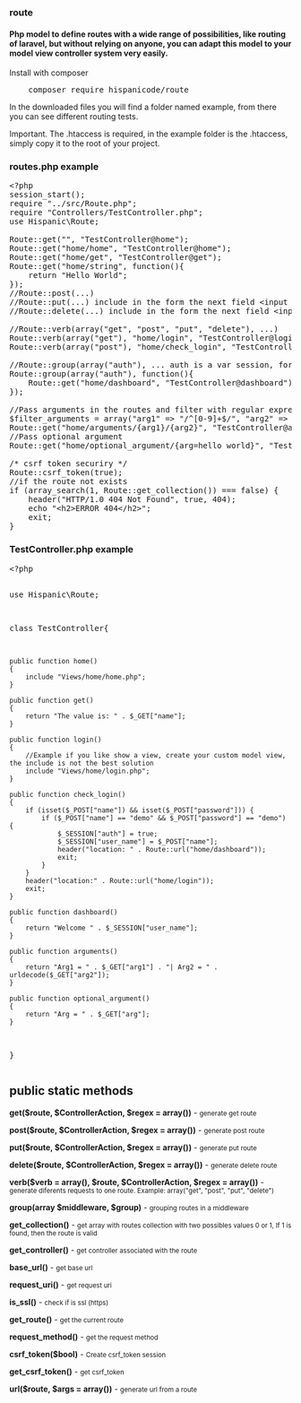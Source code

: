 <h3>route</h3>
<h4>Php model to define routes with a wide range of possibilities, like routing of laravel, but without relying on anyone, you can adapt this model to your model view controller system very easily.</h4>

<p>Install with composer</p>
<pre>
	composer require hispanicode/route
</pre>

<p>In the downloaded files you will find a folder named example, from there you can see different routing tests.</p>
<p>Important. The .htaccess is required, in the example folder is the .htaccess, simply copy it to the root of your project.</p>

<h3>routes.php example</h3>

<pre>
&lt;?php 
session_start();
require "../src/Route.php";
require "Controllers/TestController.php";
use Hispanic\Route;

Route::get("", "TestController@home");
Route::get("home/home", "TestController@home");
Route::get("home/get", "TestController@get");
Route::get("home/string", function(){
	return "Hello World";
});
//Route::post(...)
//Route::put(...) include in the form the next field &lt;input type="hidden" name="_method" value="put" /&gt;
//Route::delete(...) include in the form the next field &lt;input type="hidden" name="_method" value="delete" /&gt;

//Route::verb(array("get", "post", "put", "delete"), ...)
Route::verb(array("get"), "home/login", "TestController@login");
Route::verb(array("post"), "home/check_login", "TestController@check_login");

//Route::group(array("auth"), ... auth is a var session, for example: $_SESSION["auth"] = true, if the sessions exists these routes are availables
Route::group(array("auth"), function(){
	Route::get("home/dashboard", "TestController@dashboard");
});

//Pass arguments in the routes and filter with regular expressions
$filter_arguments = array("arg1" =&gt; "/^[0-9]+$/", "arg2" =&gt; "/^[a-z\s]+$/i");
Route::get("home/arguments/{arg1}/{arg2}", "TestController@arguments", $filter_arguments);
//Pass optional argument
Route::get("home/optional_argument/{arg=hello world}", "TestController@optional_argument");

/* csrf token securiry */
Route::csrf_token(true);
//if the route not exists
if (array_search(1, Route::get_collection()) === false) {
	header("HTTP/1.0 404 Not Found", true, 404);
	echo "&lt;h2&gt;ERROR 404&lt;/h2&gt;";
	exit;
}
</pre>

<h3>TestController.php example</h3>
<pre>
&lt;?php

use Hispanic\Route;

class TestController{
	
	public function home()
	{
		include "Views/home/home.php";
	}
	
	public function get()
	{
		return "The value is: " . $_GET["name"];
	}
	
	public function login()
	{
		//Example if you like show a view, create your custom model view, the include is not the best solution
		include "Views/home/login.php";
	}
	
	public function check_login()
	{
		if (isset($_POST["name"]) && isset($_POST["password"])) {
			if ($_POST["name"] == "demo" && $_POST["password"] == "demo") {
				$_SESSION["auth"] = true;
				$_SESSION["user_name"] = $_POST["name"];
				header("location: " . Route::url("home/dashboard"));
				exit;
			}
		}
		header("location:" . Route::url("home/login"));
		exit;
	}
	
	public function dashboard()
	{
		return "Welcome " . $_SESSION["user_name"];
	}
	
	public function arguments()
	{
		return "Arg1 = " . $_GET["arg1"] . "| Arg2 = " . urldecode($_GET["arg2"]);
	}
	
	public function optional_argument()
	{
		return "Arg = " . $_GET["arg"];
	}
	
}
</pre>

<h2>public static methods</h2>
<p><strong>get($route, $ControllerAction, $regex = array())</strong> - <small>generate get route</small></p>
<p><strong>post($route, $ControllerAction, $regex = array())</strong> - <small>generate post route</small></p>
<p><strong>put($route, $ControllerAction, $regex = array())</strong> - <small>generate put route</small></p>
<p><strong>delete($route, $ControllerAction, $regex = array())</strong> - <small>generate delete route</small></p>
<p><strong>verb($verb = array(), $route, $ControllerAction, $regex = array())</strong> - <small>generate diferents requests to one route. Example: array("get", "post", "put", "delete")</small></p>
<p><strong>group(array $middleware, $group)</strong> - <small>grouping routes in a middleware</small></p>
<p><strong>get_collection()</strong> - <small>get array with routes collection with two possibles values 0 or 1, If 1 is found, then the route is valid</small></p>
<p><strong>get_controller()</strong> - <small>get controller associated with the route</small></p>
<p><strong>base_url()</strong> - <small>get base url</small></p>
<p><strong>request_uri()</strong> - <small>get request uri</small></p>
<p><strong>is_ssl()</strong> - <small>check if is ssl (https)</small></p>
<p><strong>get_route()</strong> - <small>get the current route</small></p>
<p><strong>request_method()</strong> - <small>get the request method</small></p>
<p><strong>csrf_token($bool)</strong> - <small>Create csrf_token session</small></p>
<p><strong>get_csrf_token()</strong> - <small>get csrf_token</small></p>
<p><strong>url($route, $args = array())</strong> - <small>generate url from a route</small></p>
